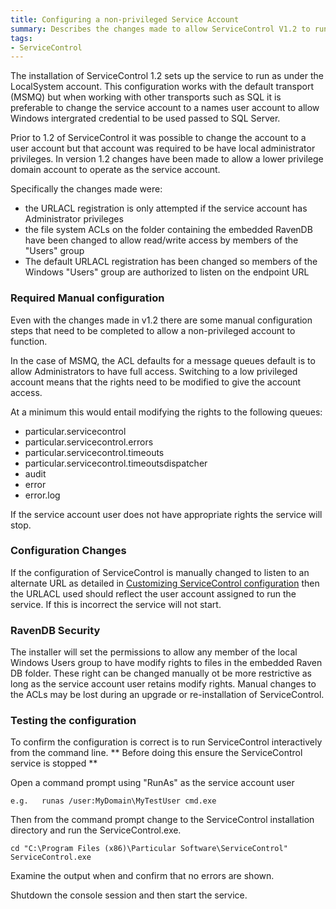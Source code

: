```yaml
---
title: Configuring a non-privileged Service Account
summary: Describes the changes made to allow ServiceControl V1.2 to run as a low privilege domain account
tags:
- ServiceControl
---
```


The installation of ServiceControl 1.2 sets up the service to run as under the LocalSystem account.  This configuration works with the default transport (MSMQ) but when working with other transports such as SQL it is preferable to change the service account to a names user account to allow Windows intergrated credential to be used passed to SQL Server. 

Prior to 1.2 of ServiceControl it was possible to change the account to a user account but that account was required to be have local administrator privileges.   In version 1.2 changes have been made to allow a lower privilege domain account to operate as the service account. 

Specifically the changes made were:

- the URLACL registration is only attempted if the service account has Administrator privileges
- the file system ACLs on the folder containing the embedded RavenDB have been changed to allow read/write access by members of the "Users" group
- The default URLACL registration has been changed so members of the Windows "Users" group are authorized to listen on the endpoint URL

### Required Manual configuration
Even with the changes made in v1.2 there are some manual configuration steps that need to be completed to allow a non-privileged account to function. 

In the case of MSMQ, the ACL defaults for a message queues default is to allow Administrators to have full access.  Switching to a low privileged account means that the rights need to be modified to give the account access.

At a minimum this would entail modifying the rights to the following queues:

- particular.servicecontrol
- particular.servicecontrol.errors
- particular.servicecontrol.timeouts
- particular.servicecontrol.timeoutsdispatcher
- audit
- error
- error.log

If the service account user does not have appropriate rights the service will stop.

### Configuration Changes
If the configuration of ServiceControl is manually changed to listen to an alternate URL as detailed in  [Customizing ServiceControl configuration](creating-config-file) then the  URLACL used should reflect the user account assigned to run the service.  If this is incorrect the service will not start.

### RavenDB Security
The installer will set the permissions to allow any member of the local Windows Users group to have modify rights to files in the embedded Raven DB folder.  These right can be changed manually ot be more restrictive as long as the service account user retains modify rights.  Manual changes to the ACLs may be lost during an upgrade or re-installation of ServiceControl.  

### Testing the configuration
To confirm the configuration is correct is to run ServiceControl interactively from the command line.
**
Before doing this ensure the ServiceControl service is stopped
**

Open a command prompt using "RunAs" as the service account user
```
e.g.   runas /user:MyDomain\MyTestUser cmd.exe

```
Then from the command prompt change to the ServiceControl installation directory and run the ServiceControl.exe. 

```
cd "C:\Program Files (x86)\Particular Software\ServiceControl"
ServiceControl.exe 
```
Examine the output when and confirm that no errors are shown.

Shutdown the console session and then start the service.





